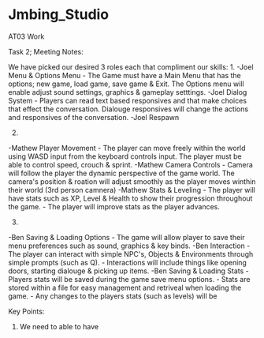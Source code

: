 # Jmbing_Studio
 AT03 Work
 
Task 2;
 Meeting Notes:

 We have picked our desired 3 roles each that compliment our skills:
1.
-Joel Menu & Options Menu - The Game must have a Main Menu that has the options; new game, load game, save game & Exit. The Options menu will enable adjust sound settings, graphics & gameplay setttings.
-Joel Dialog System - Players can read text based responsives and that make choices that effect the conversation. Dialouge responsives will change the actions and responsives of the conversation.
-Joel Respawn

2.
-Mathew Player Movement - The player can move freely within the world using WASD input from the keyboard controls input. The player must be able to control speed, crouch & sprint.
-Mathew Camera Controls -  Camera will follow the player the dynamic perspective of the game world. The camera's position & roation will adjust smoothly as the player moves winthin their world (3rd person camnera)
-Mathew Stats & Leveling - The player will have stats such as XP, Level & Health to show their progression throughout the game. - The player will improve stats as the player advances.

3.
-Ben Saving & Loading Options - The game will allow player to save their menu preferences such as sound, graphics & key binds.
-Ben Interaction - The player can interact with simple NPC's, Objects & Environments through simple prompts (such as Q). - Interactions will include things like opening doors, starting dialouge & picking up items.
-Ben Saving & Loading Stats - Players stats will be saved during the game save menu options. - Stats are stored within a file for easy management and retriveal when loading the game. - Any changes to the players stats (such as levels) will be 


 Key Points:


1. We need to able to have 
